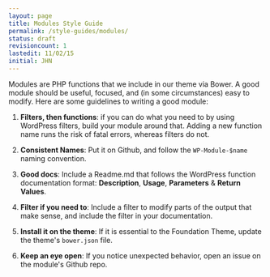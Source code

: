 ```yaml
---
layout: page
title: Modules Style Guide
permalink: /style-guides/modules/
status: draft
revisioncount: 1
lastedit: 11/02/15
initial: JHN
---
```


Modules are PHP functions that we include in our theme via Bower. A good module should be useful, focused, and (in some circumstances) easy to modify. Here are some guidelines to writing a good module:

1. **Filters, then functions**: if you can do what you need to by using WordPress filters, build your module around that. Adding a new function name runs the risk of fatal errors, whereas filters do not.

2. **Consistent Names**: Put it on Github, and follow the `WP-Module-$name` naming convention.

3. **Good docs**: Include a Readme.md that follows the WordPress function documentation format: **Description**, **Usage**, **Parameters** & **Return Values**.

4. **Filter if you need to**: Include a filter to modify parts of the output that make sense, and include the filter in your documentation.

5. **Install it on the theme**: If it is essential to the Foundation Theme, update the theme's `bower.json` file.

6. **Keep an eye open**: If you notice unexpected behavior, open an issue on the module's Github repo.

